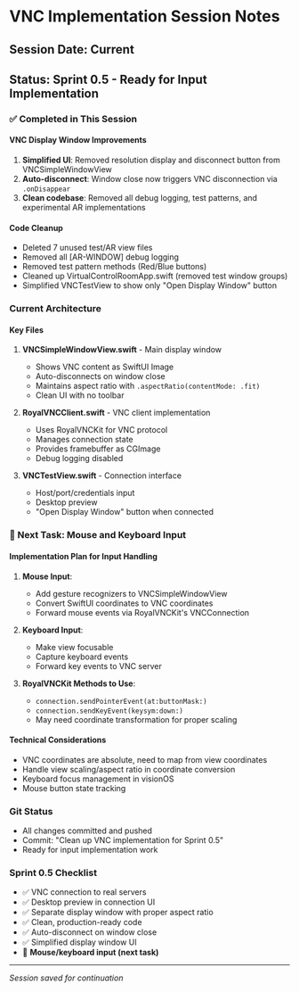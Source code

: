 # VNC Implementation Session Notes

## Session Date: Current
## Status: Sprint 0.5 - Ready for Input Implementation

### ✅ Completed in This Session

#### VNC Display Window Improvements
1. **Simplified UI**: Removed resolution display and disconnect button from VNCSimpleWindowView
2. **Auto-disconnect**: Window close now triggers VNC disconnection via `.onDisappear`
3. **Clean codebase**: Removed all debug logging, test patterns, and experimental AR implementations

#### Code Cleanup
- Deleted 7 unused test/AR view files
- Removed all [AR-WINDOW] debug logging
- Removed test pattern methods (Red/Blue buttons)
- Cleaned up VirtualControlRoomApp.swift (removed test window groups)
- Simplified VNCTestView to show only "Open Display Window" button

### Current Architecture

#### Key Files
1. **VNCSimpleWindowView.swift** - Main display window
   - Shows VNC content as SwiftUI Image
   - Auto-disconnects on window close
   - Maintains aspect ratio with `.aspectRatio(contentMode: .fit)`
   - Clean UI with no toolbar

2. **RoyalVNCClient.swift** - VNC client implementation
   - Uses RoyalVNCKit for VNC protocol
   - Manages connection state
   - Provides framebuffer as CGImage
   - Debug logging disabled

3. **VNCTestView.swift** - Connection interface
   - Host/port/credentials input
   - Desktop preview
   - "Open Display Window" button when connected

### 🔄 Next Task: Mouse and Keyboard Input

#### Implementation Plan for Input Handling
1. **Mouse Input**:
   - Add gesture recognizers to VNCSimpleWindowView
   - Convert SwiftUI coordinates to VNC coordinates
   - Forward mouse events via RoyalVNCKit's VNCConnection

2. **Keyboard Input**:
   - Make view focusable
   - Capture keyboard events
   - Forward key events to VNC server

3. **RoyalVNCKit Methods to Use**:
   - `connection.sendPointerEvent(at:buttonMask:)`
   - `connection.sendKeyEvent(keysym:down:)`
   - May need coordinate transformation for proper scaling

#### Technical Considerations
- VNC coordinates are absolute, need to map from view coordinates
- Handle view scaling/aspect ratio in coordinate conversion
- Keyboard focus management in visionOS
- Mouse button state tracking

### Git Status
- All changes committed and pushed
- Commit: "Clean up VNC implementation for Sprint 0.5"
- Ready for input implementation work

### Sprint 0.5 Checklist
- ✅ VNC connection to real servers
- ✅ Desktop preview in connection UI
- ✅ Separate display window with proper aspect ratio
- ✅ Clean, production-ready code
- ✅ Auto-disconnect on window close
- ✅ Simplified display window UI
- 🔄 **Mouse/keyboard input (next task)**

---
*Session saved for continuation*